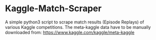 # Kaggle-Match-Scraper
A simple python3 script to scrape match results (Episode Replays) of various Kaggle competitions.
The meta-kaggle data have to be manually downloaded from: https://www.kaggle.com/kaggle/meta-kaggle
